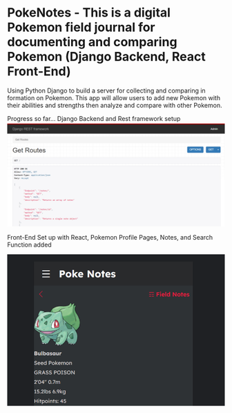 # PokeNotes - This is a digital Pokemon field journal for documenting and comparing Pokemon (Django Backend, React Front-End)

Using Python Django to build a server for collecting and comparing in formation on Pokemon. This app will allow users to add new Pokemon with their abilities and strengths then analyze and compare with other Pokemon.

Progress so far... Django Backend and Rest framework setup
![Preview](PokeNotesPreview0.PNG?raw=true)

Front-End Set up with React, Pokemon Profile Pages, Notes, and Search Function added

![Preview](PokeNotesPreview01.PNG?raw=true)
